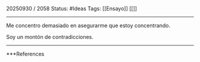 20250930 / 2058
Status: #Ideas
Tags: [[Ensayo]] [[]]

------

Me concentro demasiado en asegurarme que estoy concentrando. 

Soy un montón de contradicciones. 






---
 ***References 
